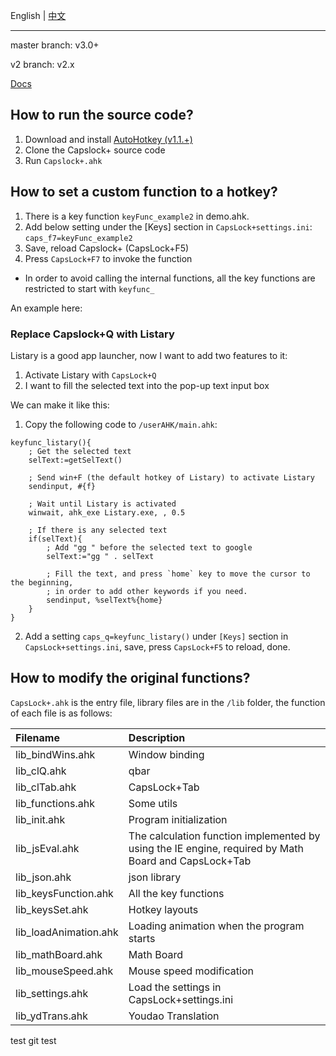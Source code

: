English | [中文](README_zh-CN.md)

---

master branch: v3.0+

v2 branch: v2.x

[Docs](https://capslox.com/capslock-plus/en.html)

## How to run the source code?

1. Download and install [AutoHotkey (v1.1.+)](http://www.ahkscript.org/)
2. Clone the Capslock+ source code
3. Run `Capslock+.ahk`

## How to set a custom function to a hotkey?

1. There is a key function `keyFunc_example2` in demo.ahk.
2. Add below setting under the [Keys] section in `CapsLock+settings.ini`:
   `caps_f7=keyFunc_example2`
3. Save, reload Capslock+ (CapsLock+F5)
4. Press `CapsLock+F7` to invoke the function

-   In order to avoid calling the internal functions, all the key functions are restricted to start with `keyfunc_`

An example here:

### Replace Capslock+Q with Listary

Listary is a good app launcher, now I want to add two features to it:

1. Activate Listary with `CapsLock+Q`
2. I want to fill the selected text into the pop-up text input box

We can make it like this:

1. Copy the following code to `/userAHK/main.ahk`:

```ahk
keyfunc_listary(){
    ; Get the selected text
    selText:=getSelText()

    ; Send win+F (the default hotkey of Listary) to activate Listary
    sendinput, #{f}

    ; Wait until Listary is activated
    winwait, ahk_exe Listary.exe, , 0.5

    ; If there is any selected text
    if(selText){
        ; Add "gg " before the selected text to google
        selText:="gg " . selText

        ; Fill the text, and press `home` key to move the cursor to the beginning,
        ; in order to add other keywords if you need.
        sendinput, %selText%{home}
    }
}
```

2. Add a setting `caps_q=keyfunc_listary()` under `[Keys]` section in `CapsLock+settings.ini`, save, press `CapsLock+F5` to reload, done.

## How to modify the original functions?

`CapsLock+.ahk` is the entry file, library files are in the `/lib` folder,
the function of each file is as follows:

| Filename              | Description                                                                                          |
| :-------------------- | :--------------------------------------------------------------------------------------------------- |
| lib_bindWins.ahk      | Window binding                                                                                       |
| lib_clQ.ahk           | qbar                                                                                                 |
| lib_clTab.ahk         | CapsLock+Tab                                                                                         |
| lib_functions.ahk     | Some utils                                                                                           |
| lib_init.ahk          | Program initialization                                                                               |
| lib_jsEval.ahk        | The calculation function implemented by using the IE engine, required by Math Board and CapsLock+Tab |
| lib_json.ahk          | json library                                                                                         |
| lib_keysFunction.ahk  | All the key functions                                                                                |
| lib_keysSet.ahk       | Hotkey layouts                                                                                       |
| lib_loadAnimation.ahk | Loading animation when the program starts                                                            |
| lib_mathBoard.ahk     | Math Board                                                                                           |
| lib_mouseSpeed.ahk    | Mouse speed modification                                                                             |
| lib_settings.ahk      | Load the settings in CapsLock+settings.ini                                                           |
| lib_ydTrans.ahk       | Youdao Translation                                                                                   |

test git
test
